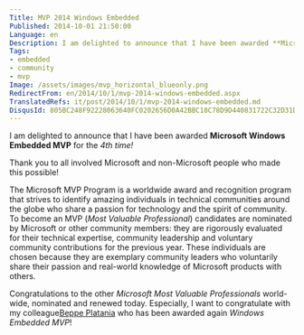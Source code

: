```yaml
---
Title: MVP 2014 Windows Embedded
Published: 2014-10-01 21:50:00
Language: en
Description: I am delighted to announce that I have been awarded **Microsoft Windows Embedded MVP** for the *4th time!*. Thank you to all involved Microsoft and non-Microsoft people who made this possible! 
Tags:
- embedded
- community
- mvp
Image: /assets/images/mvp_horizontal_blueonly.png
RedirectFrom: en/2014/10/1/mvp-2014-windows-embedded.aspx
TranslatedRefs: it/post/2014/10/1/mvp-2014-windows-embedded.md
DisqusId: 805BC248F92228063640FC0202656D0A42BBC18C78D9D440831722C32D31D51B
---
```

I am delighted to announce that I have been awarded **Microsoft Windows Embedded MVP** for the *4th time!*

Thank you to all involved Microsoft and non-Microsoft people who made this possible!

The Microsoft MVP Program is a worldwide award and recognition program that strives to identify amazing individuals in technical communities around the globe who share a passion for technology and the spirit of community. To become an MVP (*Most Valuable Professional*) candidates are nominated by Microsoft or other community members: they are rigorously evaluated for their technical expertise, community leadership and voluntary community contributions for the previous year. These individuals are chosen because they are exemplary community leaders who voluntarily share their passion and real-world knowledge of Microsoft products with others.

Congratulations to the other *Microsoft Most Valuable Professionals* world-wide, nominated and renewed today. Especially, I want to congratulate with my colleague<a href="http://beppeplatania.com" target="_blank">Beppe Platania</a> who has been awarded again *Windows Embedded MVP*!